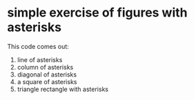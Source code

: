 # simple exercise of figures with asterisks

This code comes out:
1. line of asterisks
2. column of asterisks
3. diagonal of asterisks
4. a square of asterisks
5. triangle rectangle with asterisks
